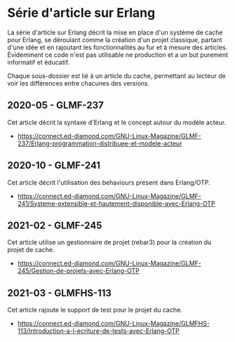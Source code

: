 # Série d'article sur Erlang

La série d'article sur Erlang décrit la mise en place d'un système de
cache pour Erlang, se déroulant comme la création d'un projet
classique, partant d'une idée et en rajoutant les fonctionnalités au
fur et à mesure des articles. Évidemment ce code n'est pas utilisable
ne production et a un but purement informatif et éducatif.

Chaque sous-dossier est lié à un article du cache, permettant au
lecteur de voir les différences entre chacunes des versions.

## 2020-05 - GLMF-237

Cet article décrit la syntaxe d'Erlang et le concept autour du modèle
acteur.

 * https://connect.ed-diamond.com/GNU-Linux-Magazine/GLMF-237/Erlang-programmation-distribuee-et-modele-acteur

## 2020-10 - GLMF-241

Cet article décrit l'utilisation des behaviours présent dans
Erlang/OTP.

 * https://connect.ed-diamond.com/GNU-Linux-Magazine/GLMF-241/Systeme-extensible-et-hautement-disponible-avec-Erlang-OTP

## 2021-02 - GLMF-245

Cet article utilise un gestionnaire de projet (rebar3) pour la
création du projet de cache.

 * https://connect.ed-diamond.com/GNU-Linux-Magazine/GLMF-245/Gestion-de-projets-avec-Erlang-OTP

## 2021-03 - GLMFHS-113

Cet article rajoute le support de test pour le projet du cache.

 * https://connect.ed-diamond.com/GNU-Linux-Magazine/GLMFHS-113/Introduction-a-l-ecriture-de-tests-avec-Erlang-OTP
